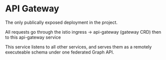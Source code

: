 # API Gateway

The only publically exposed deployment in the project.

All requests go through the istio ingress -> api-gateway (gateway CRD) then to this api-gateway service

This service listens to all other services, and serves them as a remotely executeable schema under one
federated Graph API.
